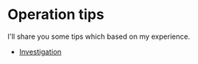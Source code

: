 # Operation tips

I'll share you some tips which based on my experience.

* [Investigation](investigation/README.md)
